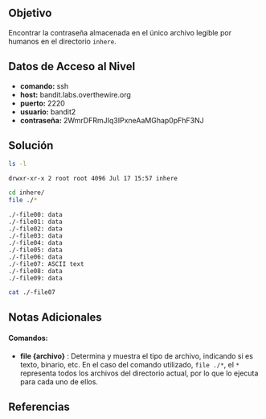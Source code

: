 ## Objetivo
Encontrar la contraseña almacenada en el único archivo legible por humanos en el directorio `inhere`.

## Datos de Acceso al Nivel
- **comando:** ssh
- **host:** bandit.labs.overthewire.org
- **puerto:** 2220
- **usuario:** bandit2
- **contraseña:** 2WmrDFRmJIq3IPxneAaMGhap0pFhF3NJ

## Solución
```bash
ls -l
```
```text
drwxr-xr-x 2 root root 4096 Jul 17 15:57 inhere
```
```bash
cd inhere/
file ./*
``````
```text
./-file00: data
./-file01: data
./-file02: data
./-file03: data
./-file04: data
./-file05: data
./-file06: data
./-file07: ASCII text
./-file08: data
./-file09: data
```
```bash
cat ./-file07
```
## Notas Adicionales
#### Comandos:
* **file {archivo}** :  Determina y muestra el tipo de archivo, indicando si es texto, binario, etc.
En el caso del comando utilizado, `file ./*`, el `*` representa todos los archivos del directorio actual, por lo que lo ejecuta para cada uno de ellos.
## Referencias